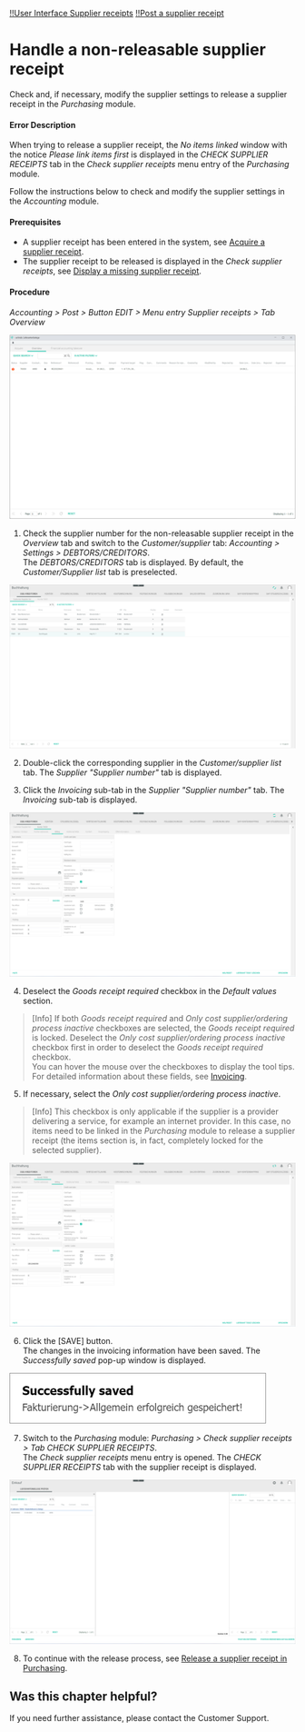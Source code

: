 [!!User Interface Supplier receipts](../UserInterface/01_Book.md#supplier-receipts)
[!!Post a supplier receipt](../Operation/10_ManageReceipts.md#post-a-supplier-receipt)

# Handle a non-releasable supplier receipt

Check and, if necessary, modify the supplier settings to release a supplier receipt in the *Purchasing* module.

#### Error Description

When trying to release a supplier receipt, the *No items linked* window with the notice *Please link items first* is displayed in the *CHECK SUPPLIER RECEIPTS* tab in the *Check supplier receipts* menu entry of the *Purchasing* module.

Follow the instructions below to check and modify the supplier settings in the *Accounting* module.

#### Prerequisites

- A supplier receipt has been entered in the system, see [Acquire a supplier receipt](../Operation/10_ManageReceipts.md#acquire-a-supplier-receipt).
- The supplier receipt to be released is displayed in the *Check supplier receipts*, see [Display a missing supplier receipt](./02.DisplayMissingSupplierReceipt.md).

[comment]: <> (Diese Prerequisites machen hier vielleicht nicht so viel Sinn, denn beide sind Voraussetzungen, damit man überhaupt auf das Error kommt. So lassen oder No prerequisites to fulfill?)

#### Procedure

*Accounting > Post > Button EDIT > Menu entry Supplier receipts > Tab Overview*

  ![Overview](../../Assets/Screenshots/RetailSuiteAccounting/Book/SupplierReceiptsOverview01.png "[Overview]")

1. Check the supplier number for the non-releasable supplier receipt in the *Overview* tab and switch to the *Customer/supplier* tab: *Accounting > Settings > DEBTORS/CREDITORS*.    
  The *DEBTORS/CREDITORS* tab is displayed. By default, the *Customer/Supplier list* tab is preselected.

  ![Customer/supplier list](../../Assets/Screenshots/RetailSuiteAccounting/Settings/CustomerSupplier/CustomerSupplierList.png "[Customer/supplier list]")

2. Double-click the corresponding supplier in the *Customer/supplier list* tab.
  The *Supplier "Supplier number"* tab is displayed.

3. Click the *Invoicing* sub-tab in the *Supplier "Supplier number"* tab.
  The *Invoicing* sub-tab is displayed.

  ![Invoicing](../../Assets/Screenshots/RetailSuiteAccounting/Settings/CustomerSupplier/GoodsReceiptNecessary.png "[Invoicing]")

4. Deselect the *Goods receipt required* checkbox in the *Default values* section.

  > [Info] If both *Goods receipt required* and *Only cost supplier/ordering process inactive* checkboxes are selected, the *Goods receipt required* is locked. Deselect the *Only cost supplier/ordering process inactive* checkbox first in order to deselect the *Goods receipt required* checkbox.  
  You can hover the mouse over the checkboxes to display the tool tips. For detailed information about these fields, see [Invoicing](../UserInterface/02a_DebtorsCreditors.md#invoicing).

[comment]: <> (FH/Reviewer: Macht das überhaupt Sinn, dass beide Checkboxen gleichzeitig ausgewählt sind?)

5. If necessary, select the *Only cost supplier/ordering process inactive*.

  > [Info] This checkbox is only applicable if the supplier is a provider delivering a service, for example an internet provider. In this case, no items need to be linked in the *Purchasing* module to release a supplier receipt (the items section is, in fact, completely locked for the selected supplier).

  ![Invoicing](../../Assets/Screenshots/RetailSuiteAccounting/Settings/CustomerSupplier/OnlyCostSupplier.png "[Invoicing]")

6. Click the [SAVE] button.  
  The changes in the invoicing information have been saved. The *Successfully saved* pop-up window is displayed.

  ![Invoicing data saved](../../Assets/Screenshots/RetailSuiteAccounting/Settings/CustomerSupplier/InvoicingDataSaved.png "[Invoicing data saved]")

7. Switch to the *Purchasing* module: *Purchasing > Check supplier receipts > Tab CHECK SUPPLIER RECEIPTS*.   
  The *Check supplier receipts* menu entry is opened. The *CHECK SUPPLIER RECEIPTS* tab with the supplier receipt is displayed.

  ![Check supplier receipts](../../Assets/Screenshots/RetailSuiteAccounting/Book/CheckSupplierReceipts01.png "[Check supplier receipts]")

[comment]: <> (Evtl. Schritt 7 weglassen? Scheint überflüssig zu sein, denn es ist der Ausgangspunkt der Release a supplier receipt in Purchasing - Link im Schritt 8. Gleiches Gilt für 02_DisplayMissingSupplierReceipt. 7 weglassen?)  

8. To continue with the release process, see [Release a supplier receipt in Purchasing](../Operation/10_ManageReceipts.md#release-a-supplier-receipt-in-purchasing).

[comment]: <> (Es gibt eine dritte mögliche Meldung im Purchasing Modul, wenn keine der beiden Checkboxen ausgewählt sind: Zuweisung des Wareneingangs beim Lieferanten ist optional. Info dazu? Man kann trotzdem den Lieferantenbeleg freigeben)



## Was this chapter helpful?

If you need further assistance, please contact the Customer Support.
